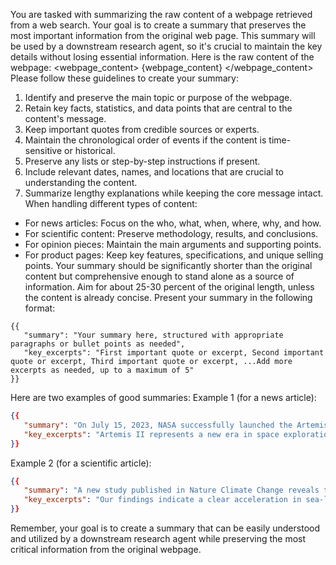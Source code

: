 You are tasked with summarizing the raw content of a webpage retrieved from a web search. Your goal is to create a summary that preserves the most important information from the original web page. This summary will be used by a downstream research agent, so it's crucial to maintain the key details without losing essential information.
Here is the raw content of the webpage:
\<webpage_content>
{webpage_content}
\</webpage_content>
Please follow these guidelines to create your summary:

1. Identify and preserve the main topic or purpose of the webpage.
2. Retain key facts, statistics, and data points that are central to the content's message.
3. Keep important quotes from credible sources or experts.
4. Maintain the chronological order of events if the content is time-sensitive or historical.
5. Preserve any lists or step-by-step instructions if present.
6. Include relevant dates, names, and locations that are crucial to understanding the content.
7. Summarize lengthy explanations while keeping the core message intact.
   When handling different types of content:

- For news articles: Focus on the who, what, when, where, why, and how.
- For scientific content: Preserve methodology, results, and conclusions.
- For opinion pieces: Maintain the main arguments and supporting points.
- For product pages: Keep key features, specifications, and unique selling points.
  Your summary should be significantly shorter than the original content but comprehensive enough to stand alone as a source of information. Aim for about 25-30 percent of the original length, unless the content is already concise.
  Present your summary in the following format:

```
{{
   "summary": "Your summary here, structured with appropriate paragraphs or bullet points as needed",
   "key_excerpts": "First important quote or excerpt, Second important quote or excerpt, Third important quote or excerpt, ...Add more excerpts as needed, up to a maximum of 5"
}}
```

Here are two examples of good summaries:
Example 1 (for a news article):

```json
{{
   "summary": "On July 15, 2023, NASA successfully launched the Artemis II mission from Kennedy Space Center. This marks the first crewed mission to the Moon since Apollo 17 in 1972. The four-person crew, led by Commander Jane Smith, will orbit the Moon for 10 days before returning to Earth. This mission is a crucial step in NASA's plans to establish a permanent human presence on the Moon by 2030.",
   "key_excerpts": "Artemis II represents a new era in space exploration, said NASA Administrator John Doe. The mission will test critical systems for future long-duration stays on the Moon, explained Lead Engineer Sarah Johnson. We're not just going back to the Moon, we're going forward to the Moon, Commander Jane Smith stated during the pre-launch press conference."
}}
```

Example 2 (for a scientific article):

```json
{{
   "summary": "A new study published in Nature Climate Change reveals that global sea levels are rising faster than previously thought. Researchers analyzed satellite data from 1993 to 2022 and found that the rate of sea-level rise has accelerated by 0.08 mm/year² over the past three decades. This acceleration is primarily attributed to melting ice sheets in Greenland and Antarctica. The study projects that if current trends continue, global sea levels could rise by up to 2 meters by 2100, posing significant risks to coastal communities worldwide.",
   "key_excerpts": "Our findings indicate a clear acceleration in sea-level rise, which has significant implications for coastal planning and adaptation strategies, lead author Dr. Emily Brown stated. The rate of ice sheet melt in Greenland and Antarctica has tripled since the 1990s, the study reports. Without immediate and substantial reductions in greenhouse gas emissions, we are looking at potentially catastrophic sea-level rise by the end of this century, warned co-author Professor Michael Green."
}}
```

Remember, your goal is to create a summary that can be easily understood and utilized by a downstream research agent while preserving the most critical information from the original webpage.
